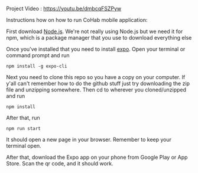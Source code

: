 Project Video : https://youtu.be/dmbcqFSZPyw

Instructions how on how to run CoHab mobile application:

First download [Node.js](https://nodejs.org/en/download/).
We're not really using Node.js but we need it for npm, which is a package manager that you use to download everything else

Once you've installed that you need to install [expo](https://expo.dev/). Open your terminal or command prompt and run

`npm install -g expo-cli`

Next you need to clone this repo so you have a copy on your computer.
If y'all can't remember how to do the github stuff just try downloading the zip file and unzipping somewhere.
Then cd to wherever you cloned/unzipped and run

`npm install`

After that, run

`npm run start`

It should open a new page in your browser. Remember to keep your terminal open.

After that, download the Expo app on your phone from Google Play or App Store.
Scan the qr code, and it should work.


